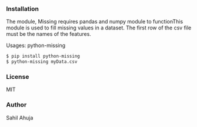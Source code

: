 ### Installation
The module, Missing requires pandas and numpy module to functionThis module is used to fill missing values in a dataset. The first row of the csv file must be the names of the features.

Usages: python-missing <InputDataFile> 
	
```sh
$ pip install python-missing
$ python-missing myData.csv
```
### License
MIT
### Author
Sahil Ahuja
